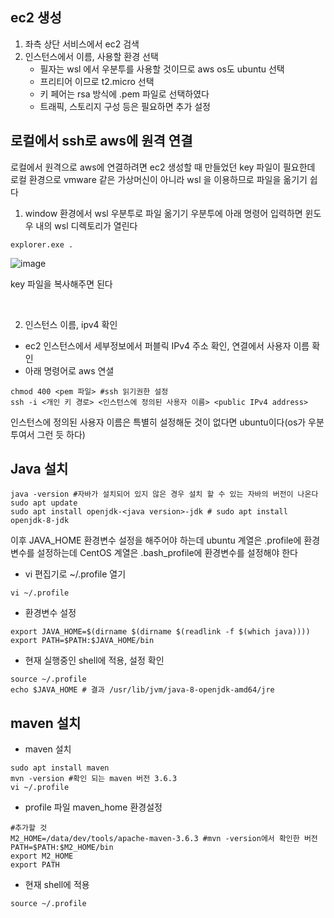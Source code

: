 ## ec2 생성

1. 좌측 상단 서비스에서 ec2 검색
2. 인스턴스에서 이름, 사용할 환경 선택
   - 필자는  wsl 에서 우분투를 사용할 것이므로 aws os도 ubuntu 선택
   - 프리티어 이므로 t2.micro 선택
   - 키 페어는 rsa 방식에 .pem 파일로 선택하였다
   - 트래픽, 스토리지 구성 등은 필요하면 추가 설정

## 로컬에서 ssh로 aws에 원격 연결
로컬에서 원격으로 aws에 연결하려면 ec2 생성할 때 만들었던 key 파일이 필요한데
로컬 환경으로 vmware 같은 가상머신이 아니라 wsl 을 이용하므로 파일을 옮기기 쉽다

1. window 환경에서 wsl 우분투로 파일 옮기기
우분투에 아래 명령어 입력하면 윈도우 내의 wsl 디렉토리가 열린다
  ```
  explorer.exe .
  ```
![image](https://github.com/kdfasdf/TIL/assets/96770726/867634cd-85cf-4dac-88ef-10316a4cf789)


key 파일을 복사해주면 된다

<br>


2.  인스턴스 이름, ipv4 확인
  - ec2 인스턴스에서 세부정보에서 퍼블릭 IPv4 주소 확인, 연결에서 사용자 이름 확인
  - 아래 명령어로 aws 연셜
```
chmod 400 <pem 파일> #ssh 읽기권한 설정
ssh -i <개인 키 경로> <인스턴스에 정의된 사용자 이름> <public IPv4 address>
```

인스턴스에 정의된 사용자 이름은 특별히 설정해둔 것이 없다면 ubuntu이다(os가 우분투여서 그런 듯 하다)

## Java 설치
```
java -version #자바가 설치되어 있지 않은 경우 설치 할 수 있는 자바의 버전이 나온다
sudo apt update
sudo apt install openjdk-<java version>-jdk # sudo apt install openjdk-8-jdk
```

이후 JAVA_HOME 환경변수 설정을 해주어야 하는데 ubuntu 계열은 .profile에 환경변수를 설정하는데
CentOS 계열은 .bash_profile에 환경변수를 설정해야 한다

- vi 편집기로 ~/.profile 열기

```
vi ~/.profile
```

- 환경변수 설정

```
export JAVA_HOME=$(dirname $(dirname $(readlink -f $(which java))))
export PATH=$PATH:$JAVA_HOME/bin
```

- 현재 실행중인 shell에 적용, 설정 확인

```
source ~/.profile
echo $JAVA_HOME # 결과 /usr/lib/jvm/java-8-openjdk-amd64/jre
```

## maven 설치

- maven 설치
```
sudo apt install maven
mvn -version #확인 되는 maven 버전 3.6.3
vi ~/.profile 
```

-  profile 파일 maven_home 환경설정
```
#추가할 것
M2_HOME=/data/dev/tools/apache-maven-3.6.3 #mvn -version에서 확인한 버전
PATH=$PATH:$M2_HOME/bin
export M2_HOME
export PATH
```

- 현재 shell에 적용
```
source ~/.profile
```

